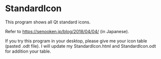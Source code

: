 # StandardIcon
This program shows all Qt standard icons.

Refer to <https://senooken.jp/blog/2018/04/04/> (in Japanese).

If you try this program in your desktop, please give me your icon table (pasted .odt file).
I will update my StandardIcon.html and StandardIcon.odt for addition your table.
